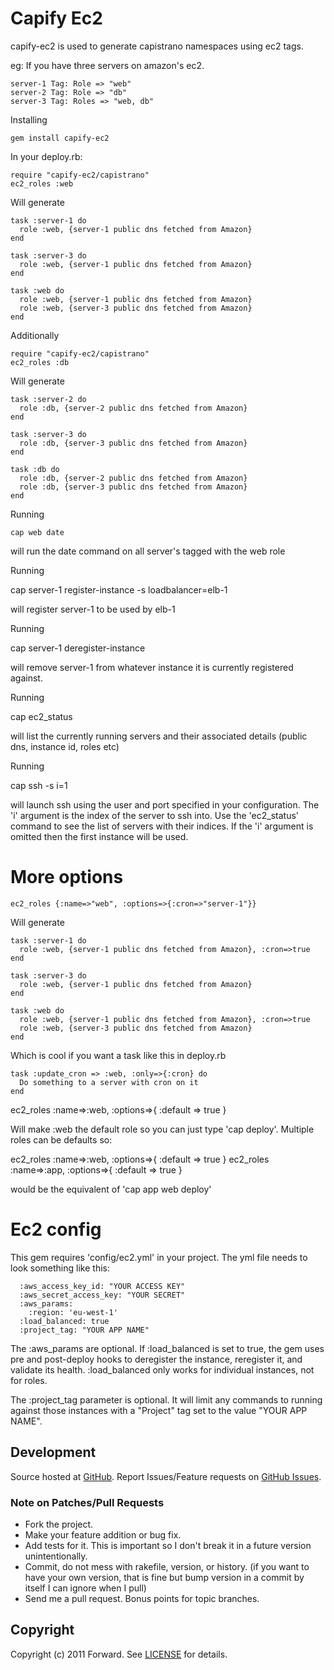 Capify Ec2
====================================================

capify-ec2 is used to generate capistrano namespaces using ec2 tags.

eg: If you have three servers on amazon's ec2.

    server-1 Tag: Role => "web"
    server-2 Tag: Role => "db"
    server-3 Tag: Roles => "web, db"

Installing

    gem install capify-ec2

In your deploy.rb:

    require "capify-ec2/capistrano"
    ec2_roles :web

Will generate

    task :server-1 do
      role :web, {server-1 public dns fetched from Amazon}
    end

    task :server-3 do
      role :web, {server-1 public dns fetched from Amazon}
    end

    task :web do
      role :web, {server-1 public dns fetched from Amazon}
      role :web, {server-3 public dns fetched from Amazon}
    end

Additionally

    require "capify-ec2/capistrano"
    ec2_roles :db

Will generate

    task :server-2 do
      role :db, {server-2 public dns fetched from Amazon}
    end

    task :server-3 do
      role :db, {server-3 public dns fetched from Amazon}
    end

    task :db do
      role :db, {server-2 public dns fetched from Amazon}
      role :db, {server-3 public dns fetched from Amazon}
    end

Running

    cap web date

will run the date command on all server's tagged with the web role

Running

  cap server-1 register-instance -s loadbalancer=elb-1

will register server-1 to be used by elb-1

Running

  cap server-1 deregister-instance

will remove server-1 from whatever instance it is currently
registered against.

Running

  cap ec2_status

will list the currently running servers and their associated details
(public dns, instance id, roles etc)

Running

  cap ssh -s i=1

will launch ssh using the user and port specified in your configuration.
The 'i' argument is the index of the server to ssh into. Use the 'ec2_status'
command to see the list of servers with their indices. If the 'i' argument
is omitted then the first instance will be used.

More options
====================================================

    ec2_roles {:name=>"web", :options=>{:cron=>"server-1"}}

Will generate

    task :server-1 do
      role :web, {server-1 public dns fetched from Amazon}, :cron=>true
    end

    task :server-3 do
      role :web, {server-1 public dns fetched from Amazon}
    end

    task :web do
      role :web, {server-1 public dns fetched from Amazon}, :cron=>true
      role :web, {server-3 public dns fetched from Amazon}
    end

Which is cool if you want a task like this in deploy.rb

    task :update_cron => :web, :only=>{:cron} do
      Do something to a server with cron on it
    end


ec2_roles :name=>:web, :options=>{ :default => true }

Will make :web the default role so you can just type 'cap deploy'.
Multiple roles can be defaults so:

ec2_roles :name=>:web, :options=>{ :default => true }
ec2_roles :name=>:app, :options=>{ :default => true }

would be the equivalent of 'cap app web deploy'

Ec2 config
====================================================

This gem requires 'config/ec2.yml' in your project.
The yml file needs to look something like this:

      :aws_access_key_id: "YOUR ACCESS KEY"
      :aws_secret_access_key: "YOUR SECRET"
      :aws_params:
        :region: 'eu-west-1'
      :load_balanced: true
      :project_tag: "YOUR APP NAME"

The :aws_params are optional.
If :load_balanced is set to true, the gem uses pre and post-deploy
hooks to deregister the instance, reregister it, and validate its
health.
:load_balanced only works for individual instances, not for roles.

The :project_tag parameter is optional. It will limit any commands to
running against those instances with a "Project" tag set to the value
"YOUR APP NAME".

## Development

Source hosted at [GitHub](http://github.com/forward/capify-ec2).
Report Issues/Feature requests on [GitHub Issues](http://github.com/forward/capify-ec2/issues).

### Note on Patches/Pull Requests

 * Fork the project.
 * Make your feature addition or bug fix.
 * Add tests for it. This is important so I don't break it in a
   future version unintentionally.
 * Commit, do not mess with rakefile, version, or history.
   (if you want to have your own version, that is fine but bump version in a commit by itself I can ignore when I pull)
 * Send me a pull request. Bonus points for topic branches.

## Copyright

Copyright (c) 2011 Forward. See [LICENSE](https://github.com/forward/capify-ec2/blob/master/LICENSE) for details.